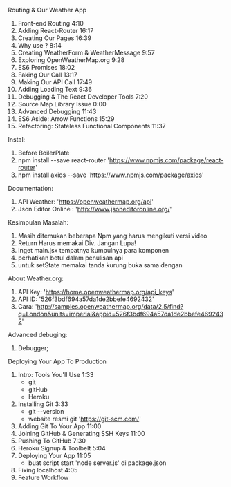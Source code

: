  Routing & Our Weather App

1. Front-end Routing 4:10
2. Adding React-Router 16:17
3. Creating Our Pages 16:39
4. Why use <Link/>? 8:14
5. Creating WeatherForm & WeatherMessage 9:57
6. Exploring OpenWeatherMap.org 9:28
7. ES6 Promises 18:02
8. Faking Our Call 13:17
9. Making Our API Call 17:49
10. Adding Loading Text 9:36
11. Debugging & The React Developer Tools 7:20
12. Source Map Library Issue 0:00
13. Advanced Debugging 11:43
14. ES6 Aside: Arrow Functions 15:29
15. Refactoring: Stateless Functional Components 11:37

Instal:

1. Before BoilerPlate
2. npm install --save react-router 'https://www.npmjs.com/package/react-router'
3. npm install axios --save 'https://www.npmjs.com/package/axios'

Documentation:

1. API Weather: 'https://openweathermap.org/api'
2. Json Editor Online : 'http://www.jsoneditoronline.org/'

Kesimpulan Masalah:
1. Masih ditemukan beberapa Npm yang harus mengikuti versi video
2. Return Harus memakai Div. Jangan Lupa!
3. inget main.jsx tempatnya kumpulnya para komponen
4. perhatikan betul dalam penulisan api
5. untuk setState memakai tanda kurung buka sama dengan

About Weather.org:

1. API Key: 'https://home.openweathermap.org/api_keys'
2. API ID: '526f3bdf694a57da1de2bbefe4692432'
3. Cara: 'http://samples.openweathermap.org/data/2.5/find?q=London&units=imperial&appid=526f3bdf694a57da1de2bbefe4692432'

Advanced debuging:

1. Debugger;

 Deploying Your App To Production

1. Intro: Tools You'll Use 1:33
    - git
    - gitHub
    - Heroku
2. Installing Git 3:33
    - git --version
    - website resmi git 'https://git-scm.com/'
3. Adding Git To Your App 11:00
4. Joining GitHub & Generating SSH Keys 11:00
5. Pushing To GitHub 7:30
6. Heroku Signup & Toolbelt 5:04
7. Deploying Your App 11:05
    - buat script start 'node server.js' di package.json
8. Fixing localhost 4:05
9. Feature Workflow 